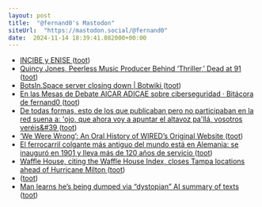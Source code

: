 ```yaml
---
layout: post
title:  "@fernand0's Mastodon"
siteUrl:  "https://mastodon.social/@fernand0"
date:  2024-11-14 18:39:41.082000+00:00
---
```

*  [INCIBE y ENISE ](https://avecesunafoto.wordpress.com/2024/11/14/incibe-y-enise) ([toot](https://mastodon.social/@fernand0/113482765505673881))
*  [Quincy Jones, Peerless Music Producer Behind ‘Thriller,’ Dead at 91 ](https://www.rollingstone.com/music/music-news/quincy-jones-dead-1234809848) ([toot](https://mastodon.social/@fernand0/113482695169510601))
*  [BotsIn.Space server closing down \| Botwiki ](https://botwiki.org/blog/botsin-space-server-closing-down) ([toot](https://mastodon.social/@fernand0/113482520932636644))
*  [En las Mesas de Debate AICAR ADICAE sobre ciberseguridad · Bitácora de fernand0 ](http://blog.elmundoesimperfecto.com/2024/11/14/en-mesa-debate-aicar-adicae) ([toot](https://mastodon.social/@fernand0/113482328892519572))
*  [De todas formas, esto de los que publicaban pero no participaban en la red suena a: &#39;ojo, que ahora voy a apuntar el altavoz pa&#39;llá, vosotros veréis&#39 ](https://mastodon.social/@fernand0/113482287069008918) ([toot](https://mastodon.social/@fernand0/113482287069008918))
*  [‘We Were Wrong’: An Oral History of WIRED’s Original Website ](https://www.wired.com/story/we-were-wrong-oral-history-hotwired) ([toot](https://mastodon.social/@fernand0/113482209300526441))
*  [El ferrocarril colgante más antiguo del mundo está en Alemania: se inauguró en 1901 y lleva más de 120 años de servicio ](https://www.xataka.com/transporte/ferrocarril-colgante-antiguo-mundo-esta-alemania-se-inauguro-1901-lleva-120-anos-servici) ([toot](https://mastodon.social/@fernand0/113481910864432202))
*  [Waffle House, citing the Waffle House Index, closes Tampa locations ahead of Hurricane Milton ](https://www.cbsnews.com/news/hurricane-milton-waffle-house-index-tampa-locations-closed) ([toot](https://mastodon.social/@fernand0/113481303317878346))
*  [ ](https://mastodon.eus/@luistxo) ([toot](https://mastodon.social/@fernand0/113481144760010848))
*  [Man learns he’s being dumped via “dystopian” AI summary of texts ](https://arstechnica.com/ai/2024/10/man-learns-hes-being-dumped-via-dystopian-ai-summary-of-texts) ([toot](https://mastodon.social/@fernand0/113481008645996827))
